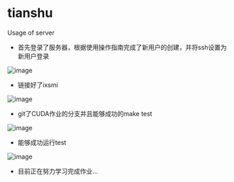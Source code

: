 # tianshu
Usage of server
- 首先登录了服务器，根据使用操作指南完成了新用户的创建，并将ssh设置为新用户登录

![image](https://github.com/user-attachments/assets/04ec91ff-cd35-472e-980d-328510bc36a4)
- 链接好了ixsmi

![image](https://github.com/user-attachments/assets/4b38372a-2933-4695-8244-0e8748a5615b)
- git了CUDA作业的分支并且能够成功的make test

![image](https://github.com/user-attachments/assets/7eec3166-98b9-4449-b4d0-aabeb74186d9)
- 能够成功运行test

![image](https://github.com/user-attachments/assets/fa7afb06-5214-4699-a564-2d61622584c8)
- 目前正在努力学习完成作业...
